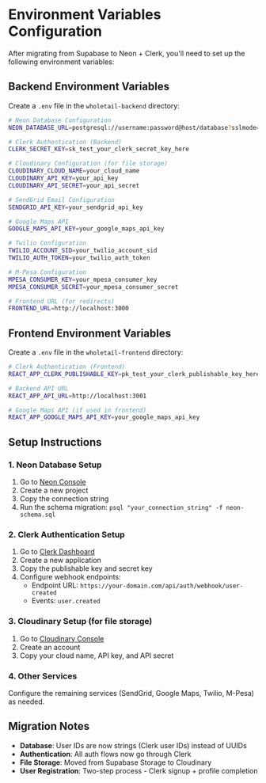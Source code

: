 # Environment Variables Configuration

After migrating from Supabase to Neon + Clerk, you'll need to set up the following environment variables:

## Backend Environment Variables

Create a `.env` file in the `wholetail-backend` directory:

```bash
# Neon Database Configuration
NEON_DATABASE_URL=postgresql://username:password@host/database?sslmode=require

# Clerk Authentication (Backend)
CLERK_SECRET_KEY=sk_test_your_clerk_secret_key_here

# Cloudinary Configuration (for file storage)
CLOUDINARY_CLOUD_NAME=your_cloud_name
CLOUDINARY_API_KEY=your_api_key
CLOUDINARY_API_SECRET=your_api_secret

# SendGrid Email Configuration
SENDGRID_API_KEY=your_sendgrid_api_key

# Google Maps API
GOOGLE_MAPS_API_KEY=your_google_maps_api_key

# Twilio Configuration
TWILIO_ACCOUNT_SID=your_twilio_account_sid
TWILIO_AUTH_TOKEN=your_twilio_auth_token

# M-Pesa Configuration
MPESA_CONSUMER_KEY=your_mpesa_consumer_key
MPESA_CONSUMER_SECRET=your_mpesa_consumer_secret

# Frontend URL (for redirects)
FRONTEND_URL=http://localhost:3000
```

## Frontend Environment Variables

Create a `.env` file in the `wholetail-frontend` directory:

```bash
# Clerk Authentication (Frontend)
REACT_APP_CLERK_PUBLISHABLE_KEY=pk_test_your_clerk_publishable_key_here

# Backend API URL
REACT_APP_API_URL=http://localhost:3001

# Google Maps API (if used in frontend)
REACT_APP_GOOGLE_MAPS_API_KEY=your_google_maps_api_key
```

## Setup Instructions

### 1. Neon Database Setup
1. Go to [Neon Console](https://console.neon.tech/)
2. Create a new project
3. Copy the connection string
4. Run the schema migration: `psql "your_connection_string" -f neon-schema.sql`

### 2. Clerk Authentication Setup
1. Go to [Clerk Dashboard](https://dashboard.clerk.com/)
2. Create a new application
3. Copy the publishable key and secret key
4. Configure webhook endpoints:
   - Endpoint URL: `https://your-domain.com/api/auth/webhook/user-created`
   - Events: `user.created`

### 3. Cloudinary Setup (for file storage)
1. Go to [Cloudinary Console](https://cloudinary.com/console)
2. Create an account
3. Copy your cloud name, API key, and API secret

### 4. Other Services
Configure the remaining services (SendGrid, Google Maps, Twilio, M-Pesa) as needed.

## Migration Notes

- **Database**: User IDs are now strings (Clerk user IDs) instead of UUIDs
- **Authentication**: All auth flows now go through Clerk
- **File Storage**: Moved from Supabase Storage to Cloudinary
- **User Registration**: Two-step process - Clerk signup + profile completion